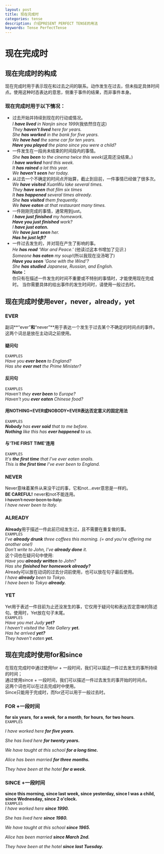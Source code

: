 ```yaml
---
layout: post
title: 现在完成时
categories: tense
description: 介绍PRESENT PERFECT TENSE的用法
keywords: Tense PerfectTense
---
```


# 现在完成时

## 现在完成时的构成

现在完成时用于表示现在和过去之间的联系。动作发生在过去，但未指定具体时间点。使用这种时态表达的意思，侧重于事件的结果，而非事件本身。  

### 现在完成时用于以下情况：
* 过去开始并持续到现在的行动或情况。  
*I **have lived** in Nanjin since 1999*(我依然住在这)  
*They **haven't lived** here for years.*  
*She **has worked** in the bank for five years.*  
*We **have had** the same car for ten years.*  
***Have you played** the piano since you were a child?*
* 一件发生在一段尚未结束的时间段内的事情。  
*She **has been** to the cinema twice this week*(这周还没结束。)  
*I **have worked** hard this week.*  
*It **has rained** a lot this year.*  
*We **haven't seen** her today.*  
* 从过去一个不确定的时间点开始算，截止到目前，一件事情已经做了很多次。  
*We **have visited** XuanWu lake several times.*  
*They **have seen** that film six times*  
*It **has happened** several times already.*  
*She **has visited** them frequently.*  
*We **have eaten** at that restaurant many times.*  
* 一件刚刚完成的事情，通常用到just。  
*I **have just finished** my homework.*  
***Have you just finished** work?*  
*I **have just eaten.***  
*We **have just seen** her.*  
***Has he just left?***  
* 一件过去发生的，并对现在产生了影响的事。  
*He **has read** ‘War and Peace.’* (他读过这本书增加了见识.)  
*Someone **has eaten** my soup!*(所以我现在没汤喝了)  
***Have you seen** 'Gone with the Wind'?*  
*She **has studied** Japanese, Russian, and English.*  
**Note：**  
你只有在描述一件发生的时间不重要或不特别的事情时，才能使用现在完成时。
当你需要具体的给出事件的发生时间时，请使用一般过去时。  

## 现在完成时使用ever，never，already，yet
### EVER    
副词**“ever”**和**“never”**用于表达一个发生于过去某个不确定的时间点的事件。这两个词总是放在主动词之前使用。  
#### 疑问句  
`EXAMPLES`  
*Have you **ever been** to England?*  
*Has she **ever met** the Prime Minister?*  
#### 反问句
`EXAMPLES`  
*Haven't they **ever been** to Europe?*  
*Haven't you **ever eaten** Chinese food?*  
#### 用NOTHING+EVER或NOBODY+EVER表达否定意义的固定用法  
`EXAMPLES`  
***Nobody** has **ever said** that to me before.*  
***Nothing** like this has **ever happened** to us.*  

#### 与'THE FIRST TIME'连用  
`EXAMPLES`  
*It's **the first time** that I've ever eaten snails.*  
*This is **the first time** I've ever been to England.*  

### NEVER  
Never意味着某件从来没干过的事，它和not...ever意思是一样的。  
**BE CAREFUL!** never和not不能连用。  
~~I haven't never been to Italy.~~  
*I have never been to Italy.*  

### ALREADY  
**Already**用于描述一件此前已经发生过，且不需要在重复做的事。  
`EXAMPLES`  
*I've **already drunk** three coffees this morning. (= and you're offering me another one!)*  
*Don't write to John, I've **already done** it.*  
这个词也在疑问句中使用:  
*Have you **already written** to John?*  
*Has she **finished her homework already?***  
Already可以放在动词的过去分词前使用，也可以放在句子最后使用。  
*I have **already** been to Tokyo.*  
*I have been to Tokyo **already.***  

### YET  
Yet用于表述一件目前为止还没发生的事，它仅用于疑问句和表达否定意味的陈述句。使用时，Yet放在句子末尾。  
`EXAMPLES`  
*Have you met Judy **yet?***  
*I haven't visited the Tate Gallery **yet.***  
*Has he arrived **yet?***  
*They haven't eaten **yet.***  

## 现在完成时使用for和since  
在现在完成时中通过使用for + 一段时间，我们可以描述一件过去发生的事所持续的时间；  
通过使用since + 一段时间，我们可以描述一件过去发生的事开始的时间点。  
这两个词也可以在过去完成时中使用。  
Since只能用于完成时，而for还可以用于一般过去时。  
### FOR +一段时间  
**for six years**, **for a week**, **for a month**, **for hours**, **for two hours**.  
`EXAMPLES`  

*I have worked here **for five years.***  

*She has lived here **for twenty years.***  

*We have taught at this school **for a long time.***  

*Alice has been married **for three months.***  

*They have been at the hotel **for a week.***  

### SINCE +一段时间
**since this morning, since last week, since yesterday, since I was a child, since Wednesday, since 2 o'clock.**  
`EXAMPLES`  
*I have worked here **since 1990.***  

*She has lived here **since 1980.***  

*We have taught at this school **since 1965.***  

*Alice has been married **since March 2nd.***  

*They have been at the hotel **since last Tuesday.***  
